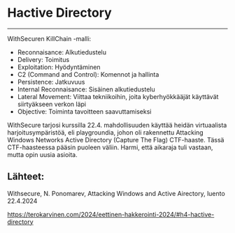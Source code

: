 # Hactive Directory
----



WithSecuren KillChain -malli:

- Reconnaisance: Alkutiedustelu
- Delivery: Toimitus
- Exploitation: Hyödyntäminen
- C2 (Command and Control): Komennot ja hallinta
- Persistence: Jatkuvuus
- Internal Reconnaisance: Sisäinen alkutiedustelu
- Lateral Movement: Viittaa tekniikoihin, joita kyberhyökkääjät käyttävät siirtyäkseen verkon läpi
- Objective: Toiminta tavoitteen saavuttamiseksi



WithSecure tarjosi kurssilla 22.4. mahdollisuuden käyttää heidän virtuaalista harjoitusympäristöä, eli playgroundia, johon oli rakennettu Attacking Windows Networks Active Directory (Capture The Flag) CTF-haaste. 
Tässä CTF-haasteessa pääsin puoleen väliin. Harmi, että aikaraja tuli vastaan, mutta opin uusia asioita. 








## Lähteet:

Withsecure, N. Ponomarev, Attacking Windows and Active Airectory, luento 22.4.2024

https://terokarvinen.com/2024/eettinen-hakkerointi-2024/#h4-hactive-directory
